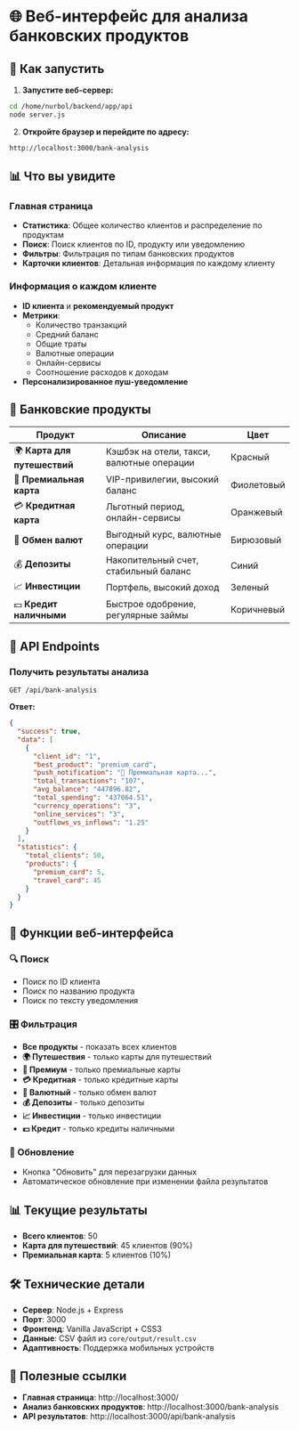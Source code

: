 # 🌐 Веб-интерфейс для анализа банковских продуктов

## 🚀 Как запустить

1. **Запустите веб-сервер:**
```bash
cd /home/nurbol/backend/app/api
node server.js
```

2. **Откройте браузер и перейдите по адресу:**
```
http://localhost:3000/bank-analysis
```

## 📊 Что вы увидите

### Главная страница
- **Статистика**: Общее количество клиентов и распределение по продуктам
- **Поиск**: Поиск клиентов по ID, продукту или уведомлению
- **Фильтры**: Фильтрация по типам банковских продуктов
- **Карточки клиентов**: Детальная информация по каждому клиенту

### Информация о каждом клиенте
- **ID клиента** и **рекомендуемый продукт**
- **Метрики**:
  - Количество транзакций
  - Средний баланс
  - Общие траты
  - Валютные операции
  - Онлайн-сервисы
  - Соотношение расходов к доходам
- **Персонализированное пуш-уведомление**

## 🎯 Банковские продукты

| Продукт | Описание | Цвет |
|---------|----------|------|
| 🌍 **Карта для путешествий** | Кэшбэк на отели, такси, валютные операции | Красный |
| 💎 **Премиальная карта** | VIP-привилегии, высокий баланс | Фиолетовый |
| 💳 **Кредитная карта** | Льготный период, онлайн-сервисы | Оранжевый |
| 💱 **Обмен валют** | Выгодный курс, валютные операции | Бирюзовый |
| 💰 **Депозиты** | Накопительный счет, стабильный баланс | Синий |
| 📈 **Инвестиции** | Портфель, высокий доход | Зеленый |
| 💵 **Кредит наличными** | Быстрое одобрение, регулярные займы | Коричневый |

## 🔧 API Endpoints

### Получить результаты анализа
```
GET /api/bank-analysis
```

**Ответ:**
```json
{
  "success": true,
  "data": [
    {
      "client_id": "1",
      "best_product": "premium_card",
      "push_notification": "💎 Премиальная карта...",
      "total_transactions": "107",
      "avg_balance": "447896.82",
      "total_spending": "437064.51",
      "currency_operations": "3",
      "online_services": "3",
      "outflows_vs_inflows": "1.25"
    }
  ],
  "statistics": {
    "total_clients": 50,
    "products": {
      "premium_card": 5,
      "travel_card": 45
    }
  }
}
```

## 📱 Функции веб-интерфейса

### 🔍 Поиск
- Поиск по ID клиента
- Поиск по названию продукта
- Поиск по тексту уведомления

### 🎛️ Фильтрация
- **Все продукты** - показать всех клиентов
- **🌍 Путешествия** - только карты для путешествий
- **💎 Премиум** - только премиальные карты
- **💳 Кредитная** - только кредитные карты
- **💱 Валютный** - только обмен валют
- **💰 Депозиты** - только депозиты
- **📈 Инвестиции** - только инвестиции
- **💵 Кредит** - только кредиты наличными

### 🔄 Обновление
- Кнопка "Обновить" для перезагрузки данных
- Автоматическое обновление при изменении файла результатов

## 📊 Текущие результаты

- **Всего клиентов**: 50
- **Карта для путешествий**: 45 клиентов (90%)
- **Премиальная карта**: 5 клиентов (10%)

## 🛠️ Технические детали

- **Сервер**: Node.js + Express
- **Порт**: 3000
- **Фронтенд**: Vanilla JavaScript + CSS3
- **Данные**: CSV файл из `core/output/result.csv`
- **Адаптивность**: Поддержка мобильных устройств

## 🔗 Полезные ссылки

- **Главная страница**: http://localhost:3000/
- **Анализ банковских продуктов**: http://localhost:3000/bank-analysis
- **API результатов**: http://localhost:3000/api/bank-analysis
